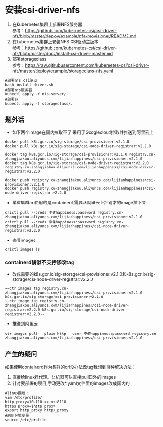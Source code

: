 # 安装csi-driver-nfs

1. 在Kubernetes集群上部署NFS服务器   
参考：https://github.com/kubernetes-csi/csi-driver-nfs/blob/master/deploy/example/nfs-provisioner/README.md  
2. 在kubernetes集群上安装NFS CSI驱动主版本   
参考：https://github.com/kubernetes-csi/csi-driver-nfs/blob/master/docs/install-csi-driver-master.md
3. 部署storageclass  
参考：https://raw.githubusercontent.com/kubernetes-csi/csi-driver-nfs/master/deploy/example/storageclass-nfs.yaml

```
#部署nfs csi驱动
bash install-driver.sh
#部署nfs服务器
kubectl apply -f nfs-server/.
#部署sc
kubectl apply -f storageclass/.
```

## 题外话
- 如下两个image在国内拉取不了,采用了Googlecloud拉取并推送到阿里云上
```
docker pull k8s.gcr.io/sig-storage/csi-provisioner:v2.1.0
docker pull k8s.gcr.io/sig-storage/csi-node-driver-registrar:v2.2.0
```
```
docker tag k8s.gcr.io/sig-storage/csi-provisioner:v2.1.0 registry.cn-zhangjiakou.aliyuncs.com/lijianhappiness/csi-provisioner:v2.1.0
docker tag k8s.gcr.io/sig-storage/csi-node-driver-registrar:v2.2.0 registry.cn-zhangjiakou.aliyuncs.com/lijianhappiness/csi-node-driver-registrar:v2.2.0
```
```
docker push registry.cn-zhangjiakou.aliyuncs.com/lijianhappiness/csi-provisioner:v2.1.0
docker push registry.cn-zhangjiakou.aliyuncs.com/lijianhappiness/csi-node-driver-registrar:v2.2.0
```
- 单位集群cri使用的是containerd,需要从阿里云上把刚才的image拉下来
```
crictl pull --creds 李健happiness:password registry.cn-zhangjiakou.aliyuncs.com/lijianhappiness/csi-provisioner:v2.1.0
crictl pull --creds 李健happiness:password registry.cn-zhangjiakou.aliyuncs.com/lijianhappiness/csi-node-driver-registrar:v2.2.0
```
- 查看images
```
crictl images ls
```
### containerd貌似不支持修改tag  
- 改成需要的k8s.gcr.io/sig-storage/csi-provisioner:v2.1.0和k8s.gcr.io/sig-storage/csi-node-driver-registrar:v2.2.0    
```
~~ctr images tag registry.cn-zhangjiakou.aliyuncs.com/lijianhappiness/csi-provisioner:v2.1.0 k8s.gcr.io/sig-storage/csi-provisioner:v2.1.0~~  
~~ctr image tag registry.cn-zhangjiakou.aliyuncs.com/lijianhappiness/csi-node-driver-registrar:v2.2.0 k8s.gcr.io/sig-storage/csi-node-driver-registrar:v2.2.0~~
```

- 推送到阿里云
```
ctr images pull --plain-http --user 李健happiness:password registry.cn-zhangjiakou.aliyuncs.com/lijianhappiness/csi-provisioner:v2.1.0
```

## 产生的疑问
如果使用containerd作为集群的cri没办法改tag我想到两种解决办法：  
1. 直接给linux挂代理。让机器可以直接pull国外的images  
2. 针对要部署的项目,手动更改*.yaml文件里的images改成国内的  
```
#linux翻墙：
vim /etc/profile/
http_proxy=10.110.xx.xx:8118
https_proxy=$http_proxy
export http_proxy https_proxy
#刷新环境变量
source /etc/profile
```
